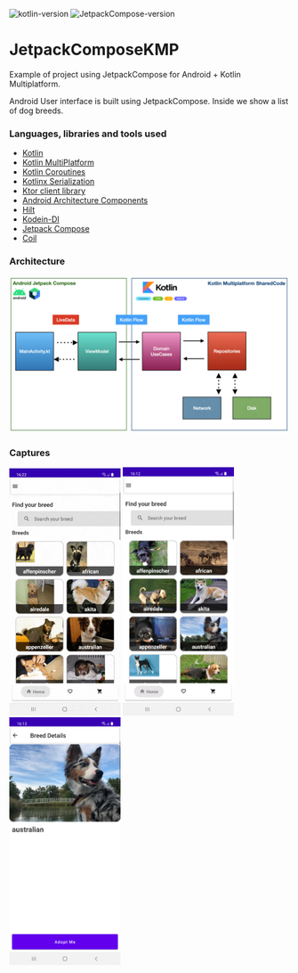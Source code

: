 ![kotlin-version](https://img.shields.io/badge/kotlin-1.5.31-orange)
![JetpackCompose-version](https://img.shields.io/badge/JetpackCompose-1.0.4-blue)

# JetpackComposeKMP
Example of project using JetpackCompose for Android + Kotlin Multiplatform. 

Android User interface is built using JetpackCompose. Inside we show a list of dog breeds. 

### Languages, libraries and tools used

* [Kotlin](https://kotlinlang.org/)
* [Kotlin MultiPlatform](https://kotlinlang.org/docs/reference/multiplatform.html)
* [Kotlin Coroutines](https://kotlinlang.org/docs/reference/coroutines-overview.html)
* [Kotlinx Serialization](https://github.com/Kotlin/kotlinx.serialization)
* [Ktor client library](https://github.com/ktorio/ktor)
* [Android Architecture Components](https://developer.android.com/topic/libraries/architecture/index.html)
* [Hilt](https://dagger.dev/hilt/)
* [Kodein-DI](https://github.com/Kodein-Framework/Kodein-DI)
* [Jetpack Compose](https://developer.android.com/jetpack/compose)
* [Coil](https://github.com/coil-kt/coil)

### Architecture

<img src="https://github.com/jarroyoesp/JetpackComposeKMP/blob/master/images/arch.png">

### Captures
<p>
<img width="200" src="https://github.com/jarroyoesp/JetpackComposeKMP/blob/master/images/jetpackKMP.gif">
<img width="200" src="https://github.com/jarroyoesp/JetpackComposeKMP/blob/master/images/JetpackComposeKMP_Home.png"> <img src="https://github.com/jarroyoesp/JetpackComposeKMP/blob/master/images/JetpackComposeKMP_Detail.png" width="200">
</p>

